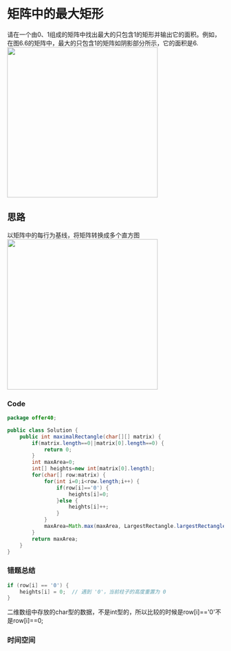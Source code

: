 # 矩阵中的最大矩形
请在一个由0、1组成的矩阵中找出最大的只包含1的矩形并输出它的面积。例如，在图6.6的矩阵中，最大的只包含1的矩阵如阴影部分所示，它的面积是6.  
<img src="https://github.com/meatball-RUI/DataStructure-and-Algorithm-Offer/blob/main/offer40-maximalRectangle/Screenshot%202024-09-05%20at%2019.07.41.png" width="350px">  
## 思路
以矩阵中的每行为基线，将矩阵转换成多个直方图  
<img src="https://github.com/meatball-RUI/DataStructure-and-Algorithm-Offer/blob/main/offer40-maximalRectangle/Screenshot%202024-09-05%20at%2019.30.42.png" width="350px">

### Code
```java
package offer40;

public class Solution {
	public int maximalRectangle(char[][] matrix) {
		if(matrix.length==0||matrix[0].length==0) {
			return 0;
		}
		int maxArea=0;
		int[] heights=new int[matrix[0].length];
		for(char[] row:matrix) {
			for(int i=0;i<row.length;i++) {
				if(row[i]=='0') {
					heights[i]=0;
				}else {
					heights[i]++;
				}
			}
			maxArea=Math.max(maxArea, LargestRectangle.largestRectangle(heights));
		}
		return maxArea;
	}
}
```
### 错题总结
```java
if (row[i] == '0') {
	heights[i] = 0;  // 遇到 '0'，当前柱子的高度重置为 0
}
```
二维数组中存放的char型的数据，不是int型的，所以比较的时候是row[i]=='0'不是row[i]==0;

### 时间空间
